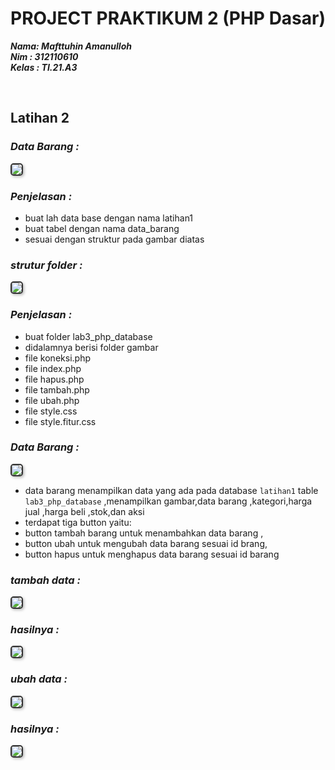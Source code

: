 # PROJECT PRAKTIKUM 2 (PHP Dasar)

**_Nama: Mafttuhin Amanulloh_** <br/>
**_Nim : 312110610_** <br/>
**_Kelas : TI.21.A3_** <br/>

<br/>

## **Latihan 2**

### _Data Barang :_

<img src="lab3_php_database/gambar/dataBase.png" style="border: 2px solid #333; border-radius: 5px; box-shadow: 2px 2px 4px #00000040">

### _Penjelasan :_

- buat lah data base dengan nama latihan1
- buat tabel dengan nama data_barang
- sesuai dengan struktur pada gambar diatas

### _strutur folder :_

<img src="lab3_php_database/gambar/struktur-folder.png" style="border: 2px solid #333; border-radius: 5px; box-shadow: 2px 2px 4px #00000040">

### _Penjelasan :_

- buat folder lab3_php_database
- didalamnya berisi folder gambar
- file koneksi.php
- file index.php
- file hapus.php
- file tambah.php
- file ubah.php
- file style.css
- file style.fitur.css


### _Data Barang :_

<img src="lab3_php_database/gambar/data-barang.png" style="border: 2px solid #333; border-radius: 5px; box-shadow: 2px 2px 4px #00000040">

- data barang menampilkan data yang ada pada database `latihan1` table `lab3_php_database` ,menampilkan gambar,data barang ,kategori,harga jual ,harga beli ,stok,dan aksi
- terdapat tiga button yaitu:
- button tambah barang untuk menambahkan data barang ,
- button ubah untuk mengubah data barang sesuai id brang,
- button hapus untuk menghapus data barang sesuai id barang
### _tambah data :_

<img src="lab3_php_database/gambar/tambah.png" style="border: 2px solid #333; border-radius: 5px; box-shadow: 2px 2px 4px #00000040">

### _hasilnya :_

<img src="lab3_php_database/gambar/hasilTambah.png" style="border: 2px solid #333; border-radius: 5px; box-shadow: 2px 2px 4px #00000040">

### _ubah data :_

<img src="lab3_php_database/gambar/ubah.png" style="border: 2px solid #333; border-radius: 5px; box-shadow: 2px 2px 4px #00000040">

### _hasilnya :_

<img src="lab3_php_database/gambar/hasilUbah.png" style="border: 2px solid #333; border-radius: 5px; box-shadow: 2px 2px 4px #00000040">
